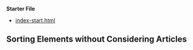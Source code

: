**Starter File**
* [index-start.html](https://github.com/wesbos/JavaScript30/blob/master/18%20-%20Adding%20Up%20Times%20with%20Reduce/index-START.html)

## Sorting Elements without Considering Articles
